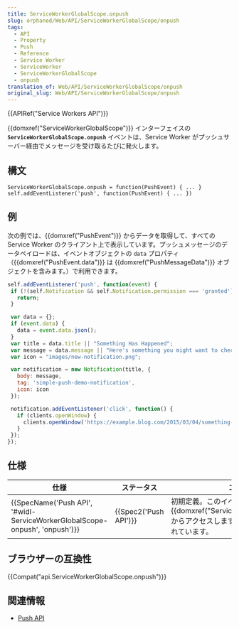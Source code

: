 ```yaml
---
title: ServiceWorkerGlobalScope.onpush
slug: orphaned/Web/API/ServiceWorkerGlobalScope/onpush
tags:
  - API
  - Property
  - Push
  - Reference
  - Service Worker
  - ServiceWorker
  - ServiceWorkerGlobalScope
  - onpush
translation_of: Web/API/ServiceWorkerGlobalScope/onpush
original_slug: Web/API/ServiceWorkerGlobalScope/onpush
---
```

{{APIRef("Service Workers API")}}

{{domxref("ServiceWorkerGlobalScope")}} インターフェイスの **`ServiceWorkerGlobalScope.onpush`** イベントは、Service Worker がプッシュサーバー経由でメッセージを受け取るたびに発火します。

## 構文

```
ServiceWorkerGlobalScope.onpush = function(PushEvent) { ... }
self.addEventListener('push', function(PushEvent) { ... })
```

## 例

次の例では、{{domxref("PushEvent")}} からデータを取得して、すべての Service Worker のクライアント上で表示しています。プッシュメッセージのデータペイロードは、イベントオブジェクトの `data` プロパティ（{{domxref("PushEvent.data")}} は {{domxref("PushMessageData")}} オブジェクトを含みます。）で利用できます。

```js
self.addEventListener('push', function(event) {
 if (!(self.Notification && self.Notification.permission === 'granted')) {
   return;
 }

 var data = {};
 if (event.data) {
   data = event.data.json();
 }
 var title = data.title || "Something Has Happened";
 var message = data.message || "Here's something you might want to check out.";
 var icon = "images/new-notification.png";

 var notification = new Notification(title, {
   body: message,
   tag: 'simple-push-demo-notification',
   icon: icon
 });

 notification.addEventListener('click', function() {
   if (clients.openWindow) {
     clients.openWindow('https://example.blog.com/2015/03/04/something-new.html');
   }
 });
});
```

## 仕様

| 仕様                                                                                                 | ステータス                   | コメント                                                                                                                          |
| ---------------------------------------------------------------------------------------------------- | ---------------------------- | --------------------------------------------------------------------------------------------------------------------------------- |
| {{SpecName('Push API', '#widl-ServiceWorkerGlobalScope-onpush', 'onpush')}} | {{Spec2('Push API')}} | 初期定義。このイベントは {{domxref("ServiceWorkerGlobalScope")}} からアクセスしますが、Push API で定義されています。 |

## ブラウザーの互換性

{{Compat("api.ServiceWorkerGlobalScope.onpush")}}

## 関連情報

- [Push API](/ja/docs/Web/API/Push_API)
